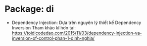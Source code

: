 # Package: di

- Dependency Injection: Dựa trên nguyên lý thiết kế Dependency Inversion 
Tham khảo kĩ hơn tại: https://toidicodedao.com/2015/11/03/dependency-injection-va-inversion-of-control-phan-1-dinh-nghia/